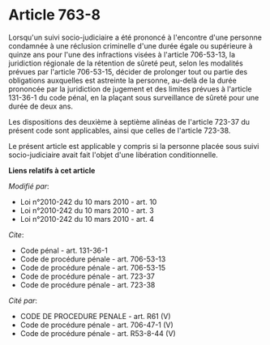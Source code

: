 # Article 763-8

Lorsqu'un suivi socio-judiciaire a été prononcé à l'encontre d'une personne condamnée à une réclusion criminelle d'une durée
égale ou supérieure à quinze ans pour l'une des infractions visées à l'article 706-53-13, la juridiction régionale de la
rétention de sûreté peut, selon les modalités prévues par l'article 706-53-15, décider de prolonger tout ou partie des
obligations auxquelles est astreinte la personne, au-delà de la durée prononcée par la juridiction de jugement et des limites
prévues à l'article 131-36-1 du code pénal, en la plaçant sous surveillance de sûreté pour une durée de deux ans. 

Les dispositions des deuxième à septième alinéas de l'article 723-37 du présent code sont applicables, ainsi que celles de
l'article 723-38.

Le présent article est applicable y compris si la personne placée sous suivi socio-judiciaire avait fait l'objet d'une
libération conditionnelle.

**Liens relatifs à cet article**

_Modifié par_:

  - Loi n°2010-242 du 10 mars 2010 - art. 10
  - Loi n°2010-242 du 10 mars 2010 - art. 3
  - Loi n°2010-242 du 10 mars 2010 - art. 4

_Cite_:

  - Code pénal - art. 131-36-1
  - Code de procédure pénale - art. 706-53-13
  - Code de procédure pénale - art. 706-53-15
  - Code de procédure pénale - art. 723-37
  - Code de procédure pénale - art. 723-38

_Cité par_:

  - CODE DE PROCEDURE PENALE - art. R61 (V)
  - Code de procédure pénale - art. 706-47-1 (V)
  - Code de procédure pénale - art. R53-8-44 (V)
